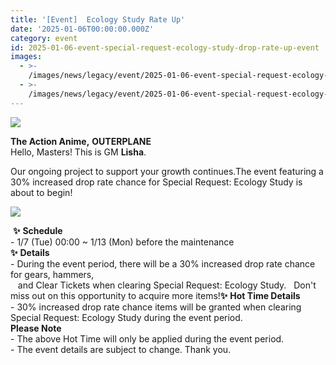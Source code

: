 ```yaml
---
title: '[Event]  Ecology Study Rate Up'
date: '2025-01-06T00:00:00.000Z'
category: event
id: 2025-01-06-event-special-request-ecology-study-drop-rate-up-event
images:
  - >-
    /images/news/legacy/event/2025-01-06-event-special-request-ecology-study-drop-rate-up-event/4ffd3f939d9c4ca79d854b4ee8a0d1a7.webp
  - >-
    /images/news/legacy/event/2025-01-06-event-special-request-ecology-study-drop-rate-up-event/ceb0f81126d74386b537086214329b4c.webp
---
```


![](/images/news/legacy/event/2025-01-06-event-special-request-ecology-study-drop-rate-up-event/4ffd3f939d9c4ca79d854b4ee8a0d1a7.webp)  

**The Action Anime,** **OUTERPLANE**  
Hello, Masters! This is GM **Lisha**.  
  
Our ongoing project to support your growth continues.The event featuring a 30% increased drop rate chance for Special Request: Ecology Study is about to begin!

  
![](/images/news/legacy/event/2025-01-06-event-special-request-ecology-study-drop-rate-up-event/ceb0f81126d74386b537086214329b4c.webp)  
  
 **✨** **Schedule**  
\- 1/7 (Tue) 00:00 ~ 1/13 (Mon) before the maintenance  
**✨** **Details**  
\- During the event period, there will be a 30% increased drop rate chance for gears, hammers,  
   and Clear Tickets when clearing Special Request: Ecology Study.   Don't miss out on this opportunity to acquire more items!**✨** **Hot Time Details**  
\- 30% increased drop rate chance items will be granted when clearing Special Request: Ecology Study during the event period.  
**Please Note**  
\- The above Hot Time will only be applied during the event period.  
\- The event details are subject to change. Thank you.
